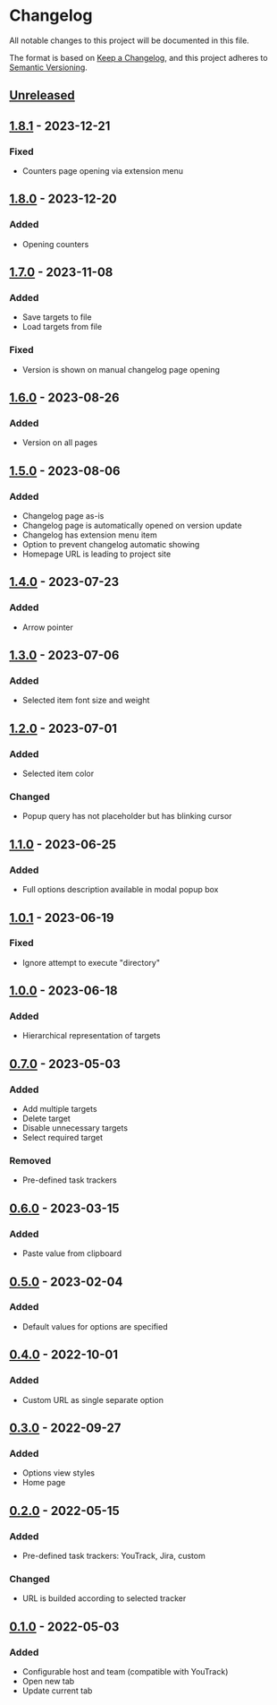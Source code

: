 # Changelog

All notable changes to this project will be documented in this file.

The format is based on [Keep a Changelog](https://keepachangelog.com/en/1.0.0/),
and this project adheres to [Semantic Versioning](https://semver.org/spec/v2.0.0.html).

## [Unreleased]

## [1.8.1] - 2023-12-21

### Fixed

- Counters page opening via extension menu

## [1.8.0] - 2023-12-20

### Added

- Opening counters

## [1.7.0] - 2023-11-08

### Added

- Save targets to file
- Load targets from file

### Fixed

- Version is shown on manual changelog page opening

## [1.6.0] - 2023-08-26

### Added

- Version on all pages

## [1.5.0] - 2023-08-06

### Added

- Changelog page as-is
- Changelog page is automatically opened on version update
- Changelog has extension menu item
- Option to prevent changelog automatic showing
- Homepage URL is leading to project site

## [1.4.0] - 2023-07-23

### Added

- Arrow pointer

## [1.3.0] - 2023-07-06

### Added

- Selected item font size and weight

## [1.2.0] - 2023-07-01

### Added

- Selected item color

### Changed

- Popup query has not placeholder but has blinking cursor

## [1.1.0] - 2023-06-25

### Added

- Full options description available in modal popup box

## [1.0.1] - 2023-06-19

### Fixed

- Ignore attempt to execute "directory"

## [1.0.0] - 2023-06-18

### Added

- Hierarchical representation of targets

## [0.7.0] - 2023-05-03

### Added

- Add multiple targets
- Delete target
- Disable unnecessary targets
- Select required target

### Removed

- Pre-defined task trackers

## [0.6.0] - 2023-03-15

### Added

- Paste value from clipboard

## [0.5.0] - 2023-02-04

### Added

- Default values for options are specified

## [0.4.0] - 2022-10-01

### Added

- Custom URL as single separate option

## [0.3.0] - 2022-09-27

### Added

- Options view styles
- Home page

## [0.2.0] - 2022-05-15

### Added

- Pre-defined task trackers: YouTrack, Jira, custom

### Changed

- URL is builded according to selected tracker

## [0.1.0] - 2022-05-03

### Added

- Configurable host and team (compatible with YouTrack)
- Open new tab
- Update current tab

[Unreleased]: https://github.com/vikian050194/track/compare/v1.8.1...HEAD
[1.8.1]: https://github.com/vikian050194/track/compare/v1.8.0...v1.8.1
[1.8.0]: https://github.com/vikian050194/track/compare/v1.7.0...v1.8.0
[1.7.0]: https://github.com/vikian050194/track/compare/v1.6.0...v1.7.0
[1.6.0]: https://github.com/vikian050194/track/compare/v1.5.0...v1.6.0
[1.5.0]: https://github.com/vikian050194/track/compare/v1.4.0...v1.5.0
[1.4.0]: https://github.com/vikian050194/track/compare/v1.3.0...v1.4.0
[1.3.0]: https://github.com/vikian050194/track/compare/v1.2.0...v1.3.0
[1.2.0]: https://github.com/vikian050194/track/compare/v1.1.0...v1.2.0
[1.1.0]: https://github.com/vikian050194/track/compare/v1.0.1...v1.1.0
[1.0.1]: https://github.com/vikian050194/track/compare/v1.0.0...v1.0.1
[1.0.0]: https://github.com/vikian050194/track/compare/v0.7.0...v1.0.0
[0.7.0]: https://github.com/vikian050194/track/compare/v0.6.0...v0.7.0
[0.6.0]: https://github.com/vikian050194/track/compare/v0.5.0...v0.6.0
[0.5.0]: https://github.com/vikian050194/track/compare/v0.4.0...v0.5.0
[0.4.0]: https://github.com/vikian050194/track/compare/v0.3.0...v0.4.0
[0.3.0]: https://github.com/vikian050194/track/compare/v0.2.0...v0.3.0
[0.2.0]: https://github.com/vikian050194/track/compare/v0.1.0...v0.2.0
[0.1.0]: https://github.com/vikian050194/track/releases/tag/v0.1.0
